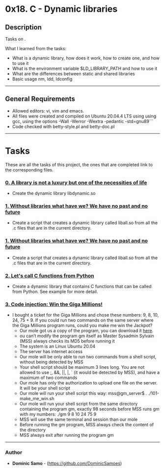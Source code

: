 # 0x18. C - Dynamic libraries

## Description

Tasks on .

What I learned from the tasks:

* What is a dynamic library, how does it work, how to create one, and how to use it
* What is the environment variable $LD_LIBRARY_PATH and how to use it
* What are the differences between static and shared libraries
* Basic usage nm, ldd, ldconfig

---

## General Requirements
* Allowed editors: vi, vim and emacs.
* All files were created and compiled on Ubuntu 20.04.4 LTS using using gcc, using the options -Wall -Werror -Wextra -pedantic -std=gnu89```
* Code checked with betty-style.pl and betty-doc.pl

---

# Tasks

These are all the tasks of this project, the ones that are completed link to the corresponding files.

### [0. A library is not a luxury but one of the necessities of life](./libdynamic.so)
* Create the dynamic library libdynamic.so


### [1. Without libraries what have we? We have no past and no future](./1-create_dynamic_lib.sh)
* Create a script that creates a dynamic library called liball.so from all the .c files that are in the current directory.

### [1. Without libraries what have we? We have no past and no future](./1-create_dynamic_lib.sh)
* Create a script that creates a dynamic library called liball.so from all the .c files that are in the current directory.

### [2. Let's call C functions from Python](./100-operations.so)
* Create a dynamic library that contains C functions that can be called from Python. See example for more detail.

### [3. Code injection: Win the Giga Millions!](./101-make_me_win.sh)
* I bought a ticket for the Giga Millions and chose these numbers: 9, 8, 10, 24, 75 + 9. If you could run two commands on the same server where the Giga Millions program runs, could you make me win the Jackpot?
	- Our mole got us a copy of the program, you can download it [here](./https://github.com/holbertonschool/0x18.c).
	- ou can’t modify the program gm itself as Master Sysadmin Sylvain (MSS) always checks its MD5 before running it
	- The system is an Linux Ubuntu 20.04
	- The server has internet access
	- Our mole will be only able to run two commands from a shell script, without being detected by MSS
	- Your shell script should be maximum 3 lines long. You are not allowed to use ;, &&, ||, |, ` (it would be detected by MSS), and have a maximum of two commands
	- Our mole has only the authorization to upload one file on the server. It will be your shell script
	- Our mole will run your shell script this way: mss@gm_server$ . ./101-make_me_win.sh
	- Our mole will run your shell script from the same directory containing the program gm, exactly 98 seconds before MSS runs gm with my numbers: ./gm 9 8 10 24 75 9
	- MSS will use the same terminal and session than our mole
	- Before running the gm program, MSS always check the content of the directory
	- MSS always exit after running the program gm
---

### Author
* **Dominic Samo** - (https://github.com/DominicSamoes)
